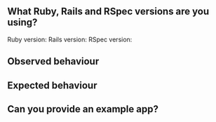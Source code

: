 <!--

Hi there! Here's a few pointers to help us help you with your issue as quickly
as possible.

We prefer that the RSpec Rails issue tracker be mainly used for bug reports.
Feature requests or general requests for help should go to our google group:
rspec@googlegroups.com. We use that as our primary location for higher level
RSpec discussions.

If you are filing a bug report, there's a few steps it'd be super if you could
follow. If you can't do all of these, don't worry, but if you can it'll help us
resolve your bug faster!

-->

## What Ruby, Rails and RSpec versions are you using?

Ruby version:
Rails version:
RSpec version:

<!--

You can run

```
bundle exec ruby --version
bundle exec rails --version
bundle exec rspec --version
```

-->

## Observed behaviour

<!--
please provide a concise description of the behaviour you are observing with
RSpec and Rails
-->

## Expected behaviour

<!--
Please provide a description of what you expect to be happening, and how that
differs from the current behaviour.
-->

## Can you provide an example app?

<!--
This step is probably the most important in allowing us to quickly debug
your issue, and we typically ask that you follow these steps:

1. `rails new` an app at the specific version of ruby and rails that you are
   using
2. commit that app, so that we have the rails skeleton in a separate commit
3. Make all the changes necessary (adding RSpec, models, specs, controllers,
   etc) to reproduce the issue. There should be a failing test or tests that you
   expect to pass. We'll run `bundle exec rspec`, but if you can provide a
   readme with more detailed instructions that'd be amazing :)
4. Commit
5. Provide a link to a github repo, a description of the app and what you're expecting here
-->
